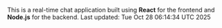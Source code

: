 This is a real-time chat application built using **React** for the frontend and **Node.js** for the backend.
Last updated: Tue Oct 28 06:14:34 UTC 2025

